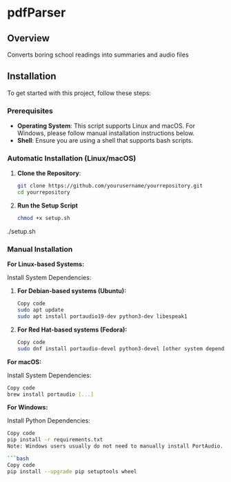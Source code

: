 # pdfParser

## Overview

Converts boring school readings into summaries and audio files

## Installation

To get started with this project, follow these steps:

### Prerequisites

- **Operating System**: This script supports Linux and macOS. For Windows, please follow manual installation instructions below.
- **Shell**: Ensure you are using a shell that supports bash scripts.

### Automatic Installation (Linux/macOS)

1. **Clone the Repository**:

   ```bash
   git clone https://github.com/yourusername/yourrepository.git
   cd yourrepository

2. **Run the Setup Script**
   ```bash
   chmod +x setup.sh
  ./setup.sh

### Manual Installation
**For Linux-based Systems:**

Install System Dependencies:

1. **For Debian-based systems (Ubuntu):**

   ```bash
   Copy code
   sudo apt update
   sudo apt install portaudio19-dev python3-dev libespeak1

2. **For Red Hat-based systems (Fedora):**

   ```bash
   Copy code
   sudo dnf install portaudio-devel python3-devel [other system dependencies here]

**For macOS:**

Install System Dependencies:

   ```bash
   Copy code
   brew install portaudio [...]
   ```
**For Windows:**

Install Python Dependencies:

   ```bash
   Copy code
   pip install -r requirements.txt
   Note: Windows users usually do not need to manually install PortAudio. Ensure you have the latest versions of pip, setuptools, and wheel:

   ```bash
   Copy code
   pip install --upgrade pip setuptools wheel

